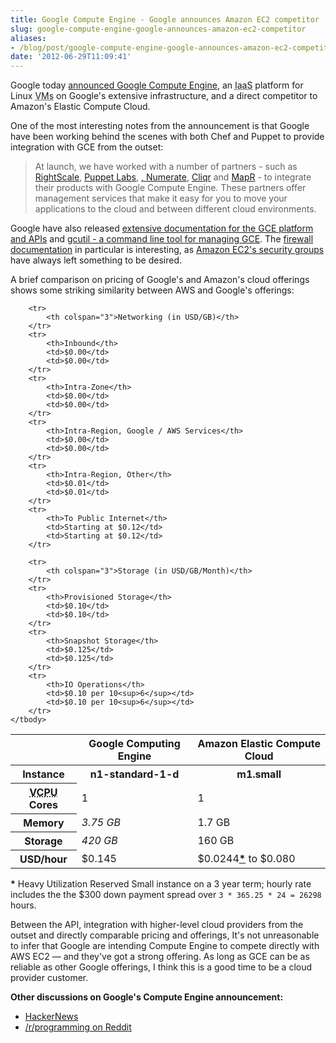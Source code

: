 ```yaml
---
title: Google Compute Engine - Google announces Amazon EC2 competitor
slug: google-compute-engine-google-announces-amazon-ec2-competitor
aliases:
- /blog/post/google-compute-engine-google-announces-amazon-ec2-competitor
date: '2012-06-29T11:09:41'
---
```


<p>Google today <a href="http://googledevelopers.blogspot.com.au/2012/06/google-compute-engine-computing-without.html" title="Google Compute Engine: Computing without limits">announced Google Compute Engine</a>, an <abbr title="Infrastructure as a Service">IaaS</abbr> platform for Linux <abbr title="Virtual Machines">VMs</abbr> on Google's extensive infrastructure, and a direct competitor to Amazon's Elastic Compute Cloud.</p>

<p>One of the most interesting notes from the announcement is that Google have been working behind the scenes with both Chef and Puppet to provide integration with GCE from the outset:

<blockquote>At launch, we have worked with a number of partners - such as <a href="http://www.rightscale.com/">RightScale</a>, <a href="http://puppetlabs.com/">Puppet Labs</a>, <a href="http://www.opscode.com/"OpsCode</a>, <a href="http://www.numerate.com/">Numerate</a>, <a href="http://cliqrtech.com/">Cliqr</a> and <a href="http://mapr.com/">MapR</a> - to integrate their products with Google Compute Engine. These partners offer management services that make it easy for you to move your applications to the cloud and between different cloud environments. </blockquote></p>

<!--more-->

<p>Google have also released <a href="https://developers.google.com/compute/docs/">extensive documentation for the GCE platform and APIs</a> and <a href="https://developers.google.com/compute/docs/gcutil_setup">gcutil - a command line tool for managing GCE</a>. The <a href="https://developers.google.com/compute/docs/networking#firewalls">firewall documentation</a> in particular is interesting, as <a href="http://docs.amazonwebservices.com/AWSEC2/latest/UserGuide/using-network-security.html">Amazon EC2's security groups</a> have always left something to be desired.</p>

<p>A brief comparison on pricing of Google's and Amazon's cloud offerings shows some striking similarity between AWS and Google's offerings:

<table>
    <thead>
        <tr>
            <th>&nbsp;</th>
            <th>Google Computing Engine</th>
            <th>Amazon Elastic Compute Cloud</th>
        </tr>
    </thead>
    <tbody>
        <tr>
            <th>Instance</th>
            <th>n1-standard-1-d</th>
            <th>m1.small</th>
        </tr>
        <tr>
            <th><abbr title="Virtual CPU">VCPU</abbr> Cores</th>
            <td>1</td>
            <td>1</td>
        </tr>
        <tr>
            <th>Memory</th>
            <td><em>3.75 GB</em></td>
            <td>1.7 GB</td>
        </tr>
        <tr>
            <th>Storage</th>
            <td><em>420 GB</em></td>
            <td>160 GB</td>
        </tr>
        <tr>
            <th>USD/hour</th>
            <td>$0.145</td>
            <td></em>$0.0244<a href="http://www.reedmurphy.net/blog/post/google-compute-engine-google-announces-amazon-ec2-competitor#aws_footnote"><strong>*</strong></a> to $0.080</em></td>
        </tr>

        <tr>
            <th colspan="3">Networking (in USD/GB)</th>
        </tr>
        <tr>
            <th>Inbound</th>
            <td>$0.00</td>
            <td>$0.00</td>
        </tr>
        <tr>
            <th>Intra-Zone</th>
            <td>$0.00</td>
            <td>$0.00</td>
        </tr>
        <tr>
            <th>Intra-Region, Google / AWS Services</th>
            <td>$0.00</td>
            <td>$0.00</td>
        </tr>
        <tr>
            <th>Intra-Region, Other</th>
            <td>$0.01</td>
            <td>$0.01</td>
        </tr>
        <tr>
            <th>To Public Internet</th>
            <td>Starting at $0.12</td>
            <td>Starting at $0.12</td>
        </tr>

        <tr>
            <th colspan="3">Storage (in USD/GB/Month)</th>
        </tr>
        <tr>
            <th>Provisioned Storage</th>
            <td>$0.10</td>
            <td>$0.10</td>
        </tr>
        <tr>
            <th>Snapshot Storage</th>
            <td>$0.125</td>
            <td>$0.125</td>
        </tr>
        <tr>
            <th>IO Operations</th>
            <td>$0.10 per 10<sup>6</sup></td>
            <td>$0.10 per 10<sup>6</sup></td>
        </tr>
    </tbody>
</table>
</p>

<p id="aws_footnote">
<strong>*</strong> Heavy Utilization Reserved Small instance on a 3 year term; hourly rate includes the the $300 down payment spread over <code>3 * 365.25 * 24 = 26298</code> hours. 
</p>

<p>Between the API, integration with higher-level cloud providers from the outset and directly comparable pricing and offerings, It's not unreasonable to infer that Google are intending Compute Engine to compete directly with AWS EC2 &mdash; and they've got a strong offering. As long as GCE can be as reliable as other Google offerings, I think this is a good time to be a cloud provider customer.</p>

<p><strong>Other discussions on Google's Compute Engine announcement:</strong>
<ul>
    <li><a href="http://news.ycombinator.com/item?id=4172922">HackerNews</a></li>
    <li><a href="http://www.reddit.com/r/programming/comments/vr4xw/google_launches_compute_engine/">/r/programming on Reddit</a></li>
</ul>
</p>
